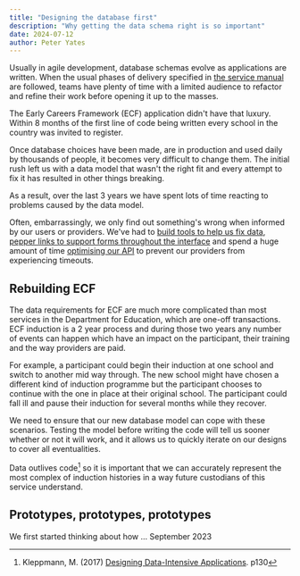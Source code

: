```yaml
---
title: "Designing the database first"
description: "Why getting the data schema right is so important"
date: 2024-07-12
author: Peter Yates
---
```


Usually in agile development, database schemas evolve as applications are written. When the usual phases of delivery specified in [the service manual](https://www.gov.uk/service-manual/agile-delivery) are followed, teams have plenty of time with a limited audience to refactor and refine their work before opening it up to the masses.

The Early Careers Framework (ECF) application didn't have that luxury. Within 8 months of the first line of code being written every school in the country was invited to register.

Once database choices have been made, are in production and used daily by thousands of people, it becomes very difficult to change them. The initial rush left us with a data model that wasn't the right fit and every attempt to fix it has resulted in other things breaking.

As a result, over the last 3 years we have spent lots of time reacting to problems caused by the data model.

Often, embarrassingly, we only find out something's wrong when informed by our users or providers. We've had to [build tools to help us fix data](https://github.com/DFE-Digital/early-careers-framework/pull/3783), [pepper links to support forms throughout the interface](http://localhost:8080/manage-training/redesigning-support-forms/) and spend a huge amount of time [optimising our API](https://github.com/DFE-Digital/early-careers-framework/pull/3573) to prevent our providers from experiencing timeouts.

## Rebuilding ECF

The data requirements for ECF are much more complicated than most services in the Department for Education, which are one-off transactions. ECF induction is a 2 year process and during those two years any number of events can happen which have an impact on the participant, their training and the way providers are paid.

For example, a participant could begin their induction at one school and switch to another mid way through. The new school might have chosen a different kind of induction programme but the participant chooses to continue with the one in place at their original school. The participant could fall ill and pause their induction for several months while they recover.

We need to ensure that our new database model can cope with these scenarios. Testing the model before writing the code will tell us sooner whether or not it will work, and it allows us to quickly iterate on our designs to cover all eventualities.

Data outlives code[^1] so it is important that we can accurately represent the most complex of induction histories in a way future custodians of this service understand.

## Prototypes, prototypes, prototypes

We first started thinking about how ... September 2023

[^1]: Kleppmann, M. (2017) [Designing Data-Intensive Applications](https://www.oreilly.com/library/view/designing-data-intensive-applications/9781491903063/). p130
